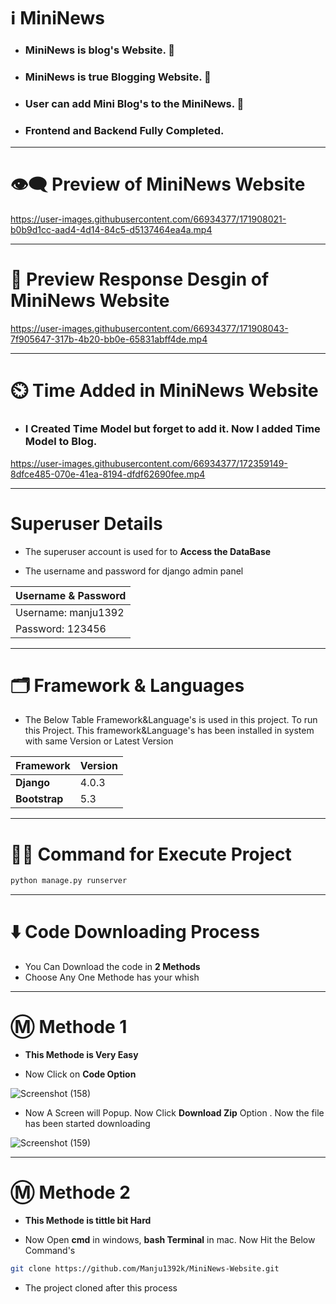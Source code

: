 # ℹ️ MiniNews

* ### MiniNews is blog's Website. 📰
* ### MiniNews is true Blogging Website. 📜
* ### User can add Mini Blog's to the MiniNews. 📃
* ### Frontend and Backend Fully Completed.

---

# 👁️‍🗨️ Preview of MiniNews Website

https://user-images.githubusercontent.com/66934377/171908021-b0b9d1cc-aad4-4d14-84c5-d5137464ea4a.mp4

---

# 📱 Preview Response Desgin of MiniNews Website

https://user-images.githubusercontent.com/66934377/171908043-7f905647-317b-4b20-bb0e-65831abff4de.mp4

---

# ⏲️ Time Added in MiniNews Website

* ### I Created Time Model but forget to add it. Now I added Time Model to Blog.

https://user-images.githubusercontent.com/66934377/172359149-8dfce485-070e-41ea-8194-dfdf62690fee.mp4

---

# Superuser Details

* The superuser account is used for to **Access the DataBase**

* The username and password for django admin panel

| Username & Password |
| ------------- | 
| Username: manju1392|
| Password: 123456|

---

# 🗂️ Framework & Languages

* The Below Table Framework&Language's is used in this project. To run this Project. This framework&Language's has been installed in
 system with same Version or Latest Version

| Framework  | Version |
| ------------- | ------------- |
| **Django**  | 4.0.3  |
| **Bootstrap** | 5.3 |

---

# 👨‍💻 Command for Execute Project

```bash 
python manage.py runserver
```

---

# ⬇️ Code Downloading Process

* You Can Download the code in **2 Methods**
* Choose Any One Methode has your whish

---

# Ⓜ️ Methode 1

* **This Methode is Very Easy**

* Now Click on __Code Option__

![Screenshot (158)](https://user-images.githubusercontent.com/66934377/164152919-f2854829-535d-4227-9c2f-031f8051f6ac.png)

* Now A Screen will Popup. Now Click **Download Zip** Option . Now the file has been started downloading 

![Screenshot (159)](https://user-images.githubusercontent.com/66934377/164153128-b64e85a2-e40c-4457-9835-a749ac79acd6.png)

---

# Ⓜ️ Methode 2

* **This Methode is tittle bit Hard**

* Now Open **cmd** in windows, **bash Terminal** in mac. Now Hit the Below Command's

```bash
git clone https://github.com/Manju1392k/MiniNews-Website.git
```

* The project cloned after this process
